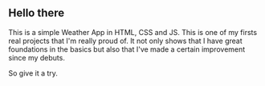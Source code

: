 ## Hello there

This is a simple Weather App in HTML, CSS and JS. This is one of my firsts real projects that I'm really proud of.
It not only shows that I have great foundations in the basics but also that I've made a certain improvement since my debuts.


So give it a try.